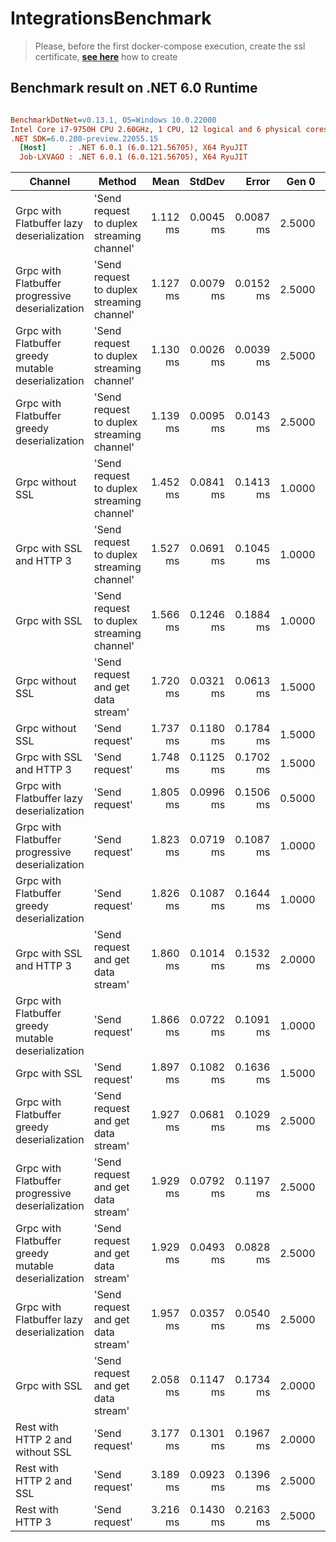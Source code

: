 # IntegrationsBenchmark

> Please, before the first docker-compose execution, create the ssl certificate, **[see here](certs/README.md)** how to create

## Benchmark result on .NET 6.0 Runtime

``` ini

BenchmarkDotNet=v0.13.1, OS=Windows 10.0.22000
Intel Core i7-9750H CPU 2.60GHz, 1 CPU, 12 logical and 6 physical cores
.NET SDK=6.0.200-preview.22055.15
  [Host]     : .NET 6.0.1 (6.0.121.56705), X64 RyuJIT
  Job-LXVAGO : .NET 6.0.1 (6.0.121.56705), X64 RyuJIT


```
|                                             Channel |                                     Method |     Mean |    StdDev |     Error |  Gen 0 |  Gen 1 | Allocated |
|---------------------------------------------------- |------------------------------------------- |---------:|----------:|----------:|-------:|-------:|----------:|
|           Grpc with Flatbuffer lazy deserialization | &#39;Send request to duplex streaming channel&#39; | 1.112 ms | 0.0045 ms | 0.0087 ms | 2.5000 | 0.5000 |     17 KB |
|    Grpc with Flatbuffer progressive deserialization | &#39;Send request to duplex streaming channel&#39; | 1.127 ms | 0.0079 ms | 0.0152 ms | 2.5000 | 0.5000 |     18 KB |
| Grpc with Flatbuffer greedy mutable deserialization | &#39;Send request to duplex streaming channel&#39; | 1.130 ms | 0.0026 ms | 0.0039 ms | 2.5000 | 0.5000 |     17 KB |
|         Grpc with Flatbuffer greedy deserialization | &#39;Send request to duplex streaming channel&#39; | 1.139 ms | 0.0095 ms | 0.0143 ms | 2.5000 | 0.5000 |     17 KB |
|                                    Grpc without SSL | &#39;Send request to duplex streaming channel&#39; | 1.452 ms | 0.0841 ms | 0.1413 ms | 1.0000 | 0.5000 |      8 KB |
|                            Grpc with SSL and HTTP 3 | &#39;Send request to duplex streaming channel&#39; | 1.527 ms | 0.0691 ms | 0.1045 ms | 1.0000 | 0.5000 |      8 KB |
|                                       Grpc with SSL | &#39;Send request to duplex streaming channel&#39; | 1.566 ms | 0.1246 ms | 0.1884 ms | 1.0000 | 0.5000 |      8 KB |
|                                    Grpc without SSL |         &#39;Send request and get data stream&#39; | 1.720 ms | 0.0321 ms | 0.0613 ms | 1.5000 | 0.5000 |     12 KB |
|                                    Grpc without SSL |                             &#39;Send request&#39; | 1.737 ms | 0.1180 ms | 0.1784 ms | 1.5000 | 0.5000 |     11 KB |
|                            Grpc with SSL and HTTP 3 |                             &#39;Send request&#39; | 1.748 ms | 0.1125 ms | 0.1702 ms | 1.5000 | 0.5000 |     12 KB |
|           Grpc with Flatbuffer lazy deserialization |                             &#39;Send request&#39; | 1.805 ms | 0.0996 ms | 0.1506 ms | 0.5000 |      - |      5 KB |
|    Grpc with Flatbuffer progressive deserialization |                             &#39;Send request&#39; | 1.823 ms | 0.0719 ms | 0.1087 ms | 1.0000 | 0.5000 |      6 KB |
|         Grpc with Flatbuffer greedy deserialization |                             &#39;Send request&#39; | 1.826 ms | 0.1087 ms | 0.1644 ms | 1.0000 | 0.5000 |      7 KB |
|                            Grpc with SSL and HTTP 3 |         &#39;Send request and get data stream&#39; | 1.860 ms | 0.1014 ms | 0.1532 ms | 2.0000 | 0.5000 |     13 KB |
| Grpc with Flatbuffer greedy mutable deserialization |                             &#39;Send request&#39; | 1.866 ms | 0.0722 ms | 0.1091 ms | 1.0000 | 0.5000 |      7 KB |
|                                       Grpc with SSL |                             &#39;Send request&#39; | 1.897 ms | 0.1082 ms | 0.1636 ms | 1.5000 | 0.5000 |     12 KB |
|         Grpc with Flatbuffer greedy deserialization |         &#39;Send request and get data stream&#39; | 1.927 ms | 0.0681 ms | 0.1029 ms | 2.5000 | 0.5000 |     17 KB |
|    Grpc with Flatbuffer progressive deserialization |         &#39;Send request and get data stream&#39; | 1.929 ms | 0.0792 ms | 0.1197 ms | 2.5000 | 0.5000 |     17 KB |
| Grpc with Flatbuffer greedy mutable deserialization |         &#39;Send request and get data stream&#39; | 1.929 ms | 0.0493 ms | 0.0828 ms | 2.5000 | 0.5000 |     17 KB |
|           Grpc with Flatbuffer lazy deserialization |         &#39;Send request and get data stream&#39; | 1.957 ms | 0.0357 ms | 0.0540 ms | 2.5000 | 0.5000 |     16 KB |
|                                       Grpc with SSL |         &#39;Send request and get data stream&#39; | 2.058 ms | 0.1147 ms | 0.1734 ms | 2.0000 | 0.5000 |     13 KB |
|                    Rest with HTTP 2 and without SSL |                             &#39;Send request&#39; | 3.177 ms | 0.1301 ms | 0.1967 ms | 2.0000 | 0.5000 |     14 KB |
|                            Rest with HTTP 2 and SSL |                             &#39;Send request&#39; | 3.189 ms | 0.0923 ms | 0.1396 ms | 2.5000 | 0.5000 |     15 KB |
|                                    Rest with HTTP 3 |                             &#39;Send request&#39; | 3.216 ms | 0.1430 ms | 0.2163 ms | 2.5000 | 0.5000 |     15 KB |
